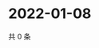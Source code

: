 # 2022-01-08

共 0 条

<!-- BEGIN WEIBO -->
<!-- 最后更新时间 Sat Jan 08 2022 18:12:40 GMT+0800 (China Standard Time) -->

<!-- END WEIBO -->
